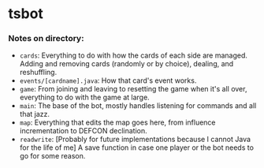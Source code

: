 # tsbot

### Notes on directory:

* `cards`: Everything to do with how the cards of each side are managed. Adding and removing cards (randomly or by choice), dealing, and reshuffling. 
* `events/[cardname].java`: How that card's event works.
* `game`: From joining and leaving to resetting the game when it's all over, everything to do with the game at large.
* `main`: The base of the bot, mostly handles listening for commands and all that jazz.
* `map`: Everything that edits the map goes here, from influence incrementation to DEFCON declination.
* `readwrite`: [Probably for future implementations because I cannot Java for the life of me] A save function in case one player or the bot needs to go for some reason. 
